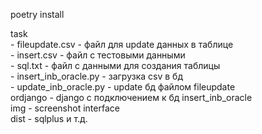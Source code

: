 poetry install

task<br>
    - fileupdate.csv - файл для update данных в таблице<br>
    - insert.csv - файл с тестовыми данными<br>
    - sql.txt - файл с данными для создания таблицы<br>
    - insert_inb_oracle.py - загрузка csv в бд<br>
    - update_inb_oracle.py - update бд файлом fileupdate<br>
ordjango - django c подключением к бд insert_inb_oracle<br>
img - screenshot interface<br>
dist - sqlplus и т.д.<br>
